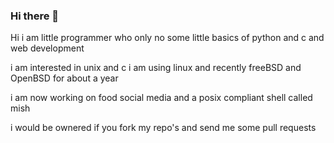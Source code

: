 ### Hi there 👋

Hi i am little programmer who only no some little basics of python and c and web development

i am interested in unix and c i am using linux and recently freeBSD and OpenBSD for about a year

i am now working on food social media and a posix compliant shell called mish


i would be ownered if you fork my repo's and send me some pull requests
